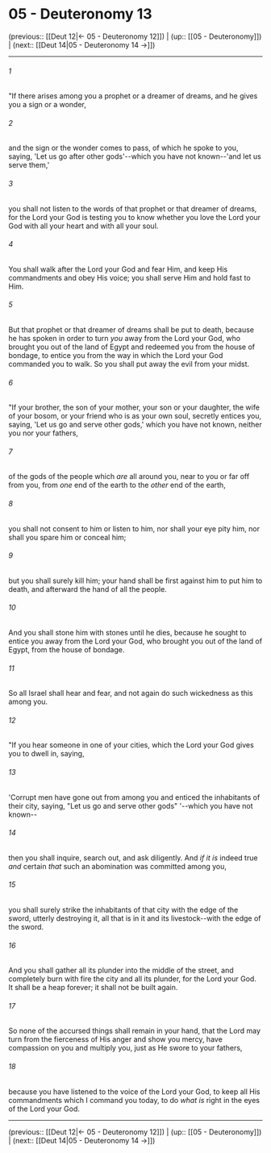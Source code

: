 # 05 - Deuteronomy 13

(previous:: [[Deut 12|← 05 - Deuteronomy 12]]) | (up:: [[05 - Deuteronomy]]) | (next:: [[Deut 14|05 - Deuteronomy 14 →]])

***


###### 1 
"If there arises among you a prophet or a dreamer of dreams, and he gives you a sign or a wonder, 

###### 2 
and the sign or the wonder comes to pass, of which he spoke to you, saying, 'Let us go after other gods'--which you have not known--'and let us serve them,' 

###### 3 
you shall not listen to the words of that prophet or that dreamer of dreams, for the Lord your God is testing you to know whether you love the Lord your God with all your heart and with all your soul. 

###### 4 
You shall walk after the Lord your God and fear Him, and keep His commandments and obey His voice; you shall serve Him and hold fast to Him. 

###### 5 
But that prophet or that dreamer of dreams shall be put to death, because he has spoken in order to turn _you_ away from the Lord your God, who brought you out of the land of Egypt and redeemed you from the house of bondage, to entice you from the way in which the Lord your God commanded you to walk. So you shall put away the evil from your midst. 

###### 6 
"If your brother, the son of your mother, your son or your daughter, the wife of your bosom, or your friend who is as your own soul, secretly entices you, saying, 'Let us go and serve other gods,' which you have not known, neither you nor your fathers, 

###### 7 
of the gods of the people which _are_ all around you, near to you or far off from you, from _one_ end of the earth to the _other_ end of the earth, 

###### 8 
you shall not consent to him or listen to him, nor shall your eye pity him, nor shall you spare him or conceal him; 

###### 9 
but you shall surely kill him; your hand shall be first against him to put him to death, and afterward the hand of all the people. 

###### 10 
And you shall stone him with stones until he dies, because he sought to entice you away from the Lord your God, who brought you out of the land of Egypt, from the house of bondage. 

###### 11 
So all Israel shall hear and fear, and not again do such wickedness as this among you. 

###### 12 
"If you hear someone in one of your cities, which the Lord your God gives you to dwell in, saying, 

###### 13 
'Corrupt men have gone out from among you and enticed the inhabitants of their city, saying, "Let us go and serve other gods" '--which you have not known-- 

###### 14 
then you shall inquire, search out, and ask diligently. And _if it is_ indeed true _and_ certain _that_ such an abomination was committed among you, 

###### 15 
you shall surely strike the inhabitants of that city with the edge of the sword, utterly destroying it, all that is in it and its livestock--with the edge of the sword. 

###### 16 
And you shall gather all its plunder into the middle of the street, and completely burn with fire the city and all its plunder, for the Lord your God. It shall be a heap forever; it shall not be built again. 

###### 17 
So none of the accursed things shall remain in your hand, that the Lord may turn from the fierceness of His anger and show you mercy, have compassion on you and multiply you, just as He swore to your fathers, 

###### 18 
because you have listened to the voice of the Lord your God, to keep all His commandments which I command you today, to do _what is_ right in the eyes of the Lord your God.

***

(previous:: [[Deut 12|← 05 - Deuteronomy 12]]) | (up:: [[05 - Deuteronomy]]) | (next:: [[Deut 14|05 - Deuteronomy 14 →]])
